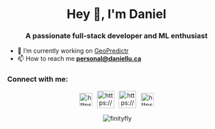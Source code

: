 <h1 align="center">Hey 👋, I'm Daniel</h1>
<h3 align="center">A passionate full-stack developer and ML enthusiast</h3>

- 🔭 I’m currently working on [GeoPredictr](https://github.com/FinityFly/geopredictr)
- 📫 How to reach me **personal@daniellu.ca**

<h3 align="left">Connect with me:</h3>
<p align="center">
  <a href="https://www.linkedin.com/in/daniel-lu-9575a0176/" target="blank"><img align="center" src="https://raw.githubusercontent.com/rahuldkjain/github-profile-readme-generator/master/src/images/icons/Social/linked-in-alt.svg" alt="https://www.linkedin.com/in/daniel-lu-9575a0176/" height="30" /></a>
  &thinsp;
  <a href="https://dmoj.ca/user/finity4037" target="blank"><img align="center" src="https://avatars.githubusercontent.com/u/6934864?s=280&v=4" alt="https://dmoj.ca/user/finity4037" height="40" /></a>
  &thinsp;
  <a href="https://codeforces.com/profile/finityfly" target="blank"><img align="center" src="https://art.npanuhin.me/SVG/Codeforces/Codeforces.colored.svg" alt="https://codeforces.com/profile/finityfly" height="40"  /></a>
  &thinsp;
  <a href="https://devpost.com/FinityFly" target="blank"><img align="center" src="https://seeklogo.com/images/D/devpost-logo-95FF685C5D-seeklogo.com.png" alt="https://devpost.com/FinityFly" height="30" /></a>

  <p align="center">&nbsp;<img align="center" src="https://github-readme-stats.vercel.app/api?username=FinityFly&show_icons=true&theme=tokyonight" alt="finityfly" /></p>
</p>
